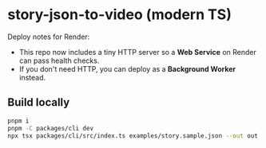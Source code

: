 
# story-json-to-video (modern TS)

Deploy notes for Render:
- This repo now includes a tiny HTTP server so a **Web Service** on Render can pass health checks.
- If you don't need HTTP, you can deploy as a **Background Worker** instead.

## Build locally
```bash
pnpm i
pnpm -C packages/cli dev
npx tsx packages/cli/src/index.ts examples/story.sample.json --out out.mp4
```
